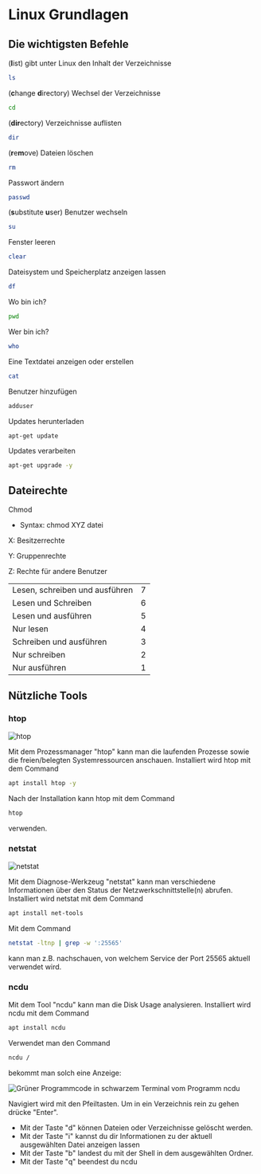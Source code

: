 # Linux Grundlagen

## Die wichtigsten Befehle

(**l**ist) gibt unter Linux den Inhalt der Verzeichnisse

```bash
ls
```

(**c**hange **d**irectory) Wechsel der Verzeichnisse

```bash
cd
```

(**dir**ectory) Verzeichnisse auflisten

```bash
dir
```

(**r**e**m**ove) Dateien löschen

```bash
rm
```

Passwort ändern

```bash
passwd
```

(**s**ubstitute **u**ser) Benutzer wechseln

```bash
su
```

Fenster leeren

```bash
clear
```

Dateisystem und Speicherplatz anzeigen lassen

```bash
df
```

Wo bin ich?

```bash
pwd
```

Wer bin ich?

```bash
who
```

Eine Textdatei anzeigen oder erstellen

```bash
cat
```

Benutzer hinzufügen

```bash
adduser
```

Updates herunterladen

```bash
apt-get update
```

Updates verarbeiten

```bash
apt-get upgrade -y
```

## Dateirechte

Chmod

* Syntax: chmod XYZ datei

X: Besitzerrechte

Y: Gruppenrechte

Z: Rechte für andere Benutzer

|                                |   |
| ------------------------------ | - |
| Lesen, schreiben und ausführen | 7 |
| Lesen und Schreiben            | 6 |
| Lesen und ausführen            | 5 |
| Nur lesen                      | 4 |
| Schreiben und ausführen        | 3 |
| Nur schreiben                  | 2 |
| Nur ausführen                  | 1 |

## Nützliche Tools

### htop

![htop](../../.gitbook/assets/HTOP.png)

Mit dem Prozessmanager "htop" kann man die laufenden Prozesse sowie die freien/belegten Systemressourcen anschauen. Installiert wird htop mit dem Command

```bash
apt install htop -y
```
Nach der Installation kann htop mit dem Command

```bash
htop
```
verwenden.

### netstat

![netstat](../../.gitbook/assets/netstat.png)

Mit dem Diagnose-Werkzeug "netstat" kann man verschiedene Informationen über den Status der Netzwerkschnittstelle(n) abrufen.
Installiert wird netstat mit dem Command
```bash
apt install net-tools
```

Mit dem Command
```bash
netstat -ltnp | grep -w ':25565'
```
kann man z.B. nachschauen, von welchem Service der Port 25565 aktuell verwendet wird.

### ncdu

Mit dem Tool "ncdu" kann man die Disk Usage analysieren.
Installiert wird ncdu mit dem Command
```bash
apt install ncdu
```
Verwendet man den Command 
```bash
ncdu /
```
bekommt man solch eine Anzeige:

![Grüner Programmcode in schwarzem Terminal vom Programm ncdu](../../.gitbook/assets/ncdu.png)

Navigiert wird mit den Pfeiltasten. Um in ein Verzeichnis rein zu gehen drücke "Enter".

* Mit der Taste "d" können Dateien oder Verzeichnisse gelöscht werden.
* Mit der Taste "i" kannst du dir Informationen zu der aktuell ausgewählten Datei anzeigen lassen
* Mit der Taste "b" landest du mit der Shell in dem ausgewählten Ordner.
* Mit der Taste "q" beendest du ncdu
